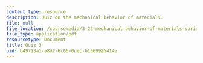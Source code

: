```yaml
---
content_type: resource
description: Quiz on the mechanical behavior of materials.
file: null
file_location: /coursemedia/3-22-mechanical-behavior-of-materials-spring-2008/b49713a1a8d26c060decb1569925414e_quiz3.pdf
file_type: application/pdf
resourcetype: Document
title: Quiz 3
uid: b49713a1-a8d2-6c06-0dec-b1569925414e
---
```

